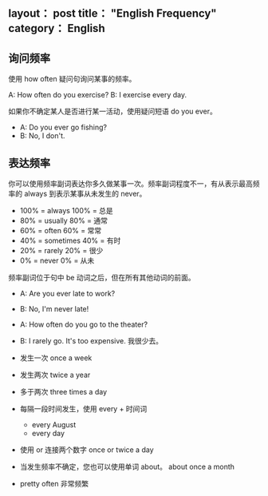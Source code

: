 layout： post
title： "English Frequency"
category： English
---

## 询问频率

使用 how often 疑问句询问某事的频率。

A: How often do you exercise?
B: I exercise every day.

如果你不确定某人是否进行某一活动，使用疑问短语 do you ever。

- A: Do you ever go fishing?                  
- B: No, I don't. 

## 表达频率

你可以使用频率副词表达你多久做某事一次。频率副词程度不一，有从表示最高频率的 always 到表示某事从未发生的 never。
- 100% = always   100% = 总是
- 80%  = usually   80% = 通常
- 60%  = often     60% = 常常
- 40%  = sometimes     40% = 有时
- 20%  = rarely    20% = 很少
- 0%  = never      0% = 从未

频率副词位于句中 be 动词之后，但在所有其他动词的前面。

- A: Are you ever late to work?
- B: No, I'm never late!
- A: How often do you go to the theater?
- B: I rarely go. It's too expensive. 我很少去。

- 发生一次 once a week
- 发生两次 twice a year
- 多于两次 three times a day
- 每隔一段时间发生，使用 every + 时间词
    - every August
    - every day
- 使用 or 连接两个数字 once or twice a day
- 当发生频率不确定，您也可以使用单词 about。 about once a month
- pretty often 非常频繁
